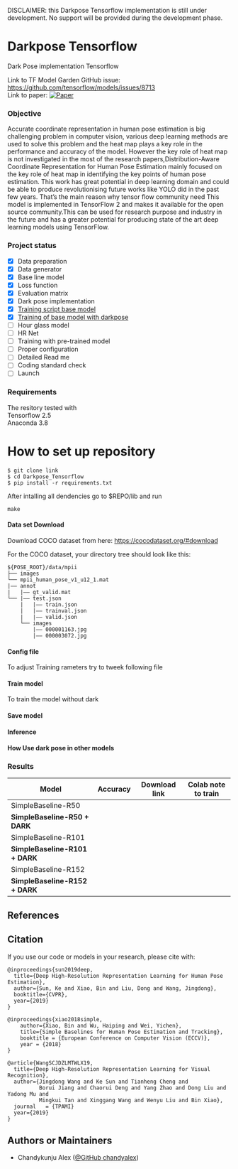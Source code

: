 DISCLAIMER: this Darkpose Tensorflow implementation is still under development. No support will be provided during the development phase.

# Darkpose Tensorflow
Dark Pose implementation Tensorflow



Link to TF Model Garden GitHub issue: https://github.com/tensorflow/models/issues/8713 \
Link to paper: [![Paper](http://img.shields.io/badge/Paper-arXiv.1804.02767-B3181B?logo=arXiv)](https://arxiv.org/abs/1910.06278)

### Objective
Accurate coordinate representation in human pose estimation is big challenging problem
in computer vision, various deep learning methods are used to solve this problem and the
heat map plays a key role in the performance and accuracy of the model. However the key
role of heat map is not investigated in the most of the research papers,Distribution-Aware
Coordinate Representation for Human Pose Estimation mainly focused on the key role
of heat map in identifying the key points of human pose estimation. This work has great
potential in deep learning domain and could be able to produce revolutionising future works
like YOLO  did in the past few years. That’s the main reason why tensor flow community need
This model is implemented in TensorFlow 2 and makes it available for the open source community.This can be used for research purpose and industry in the future and has a greater potential for producing state of the art deep learning models using TensorFlow.

### Project status

- [x]  Data preparation
- [x]  Data generator
- [x]  Base line model
- [x]  Loss function
- [x]  Evaluation matrix
- [x]  Dark pose implementation
- [x]  [Training script base model](jupyter/keras_test.ipynb)
- [x]  [Training of base model with darkpose](/jupyter/Dark_pose_training_testing.ipynb)
- [ ]  Hour glass model
- [ ]  HR Net
- [ ]  Training with pre-trained model
- [ ]  Proper configuration
- [ ]  Detailed Read me
- [ ]  Coding standard check
- [ ]  Launch

### Requirements
The resitory tested with \
Tensorflow 2.5 \
Anaconda 3.8




# How to set up repository

```
$ git clone link
$ cd Darkpose_Tensorflow
$ pip install -r requirements.txt

```
After intalling all dendencies go to $REPO/lib
and run 
```
make
```
#### Data set Download

Download COCO dataset from here: https://cocodataset.org/#download

For the COCO dataset, your directory tree should look like this:

```
${POSE_ROOT}/data/mpii
├── images
└── mpii_human_pose_v1_u12_1.mat
|—— annot
|   |—— gt_valid.mat
└── |—— test.json
    |   |—— train.json
    |   |—— trainval.json
    |   |—— valid.json
    └── images
        |—— 000001163.jpg
        |—— 000003072.jpg

```

#### Config file

To adjust Training rameters try to tweek following file

#### Train model

To train the model without dark 

#### Save model

#### Inference

#### How Use dark pose in other models

### Results

| Model  | Accuracy | Download link|Colab note to train |
| ------------- | ------------- |-------------|-------------|
| SimpleBaseline-R50  |  | ||
| **SimpleBaseline-R50 + DARK**  | | ||
| SimpleBaseline-R101  |  | ||
| **SimpleBaseline-R101 + DARK** |  | ||
| SimpleBaseline-R152 |  | ||
| **SimpleBaseline-R152 + DARK** |  | ||



## References

## Citation
If you use our code or models in your research, please cite with:
```
@inproceedings{sun2019deep,
  title={Deep High-Resolution Representation Learning for Human Pose Estimation},
  author={Sun, Ke and Xiao, Bin and Liu, Dong and Wang, Jingdong},
  booktitle={CVPR},
  year={2019}
}

@inproceedings{xiao2018simple,
    author={Xiao, Bin and Wu, Haiping and Wei, Yichen},
    title={Simple Baselines for Human Pose Estimation and Tracking},
    booktitle = {European Conference on Computer Vision (ECCV)},
    year = {2018}
}

@article{WangSCJDZLMTWLX19,
  title={Deep High-Resolution Representation Learning for Visual Recognition},
  author={Jingdong Wang and Ke Sun and Tianheng Cheng and
          Borui Jiang and Chaorui Deng and Yang Zhao and Dong Liu and Yadong Mu and
          Mingkui Tan and Xinggang Wang and Wenyu Liu and Bin Xiao},
  journal   = {TPAMI}
  year={2019}
}

```
## Authors or Maintainers

* Chandykunju Alex ([@GitHub chandyalex](https://github.com/chandyalex))
